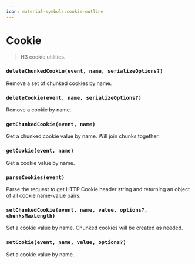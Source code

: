 ```yaml
---
icon: material-symbols:cookie-outline
---
```


# Cookie

> H3 cookie utilities.

<!-- automd:jsdocs src="../../src/utils/cookie.ts" -->

### `deleteChunkedCookie(event, name, serializeOptions?)`

Remove a set of chunked cookies by name.

### `deleteCookie(event, name, serializeOptions?)`

Remove a cookie by name.

### `getChunkedCookie(event, name)`

Get a chunked cookie value by name. Will join chunks together.

### `getCookie(event, name)`

Get a cookie value by name.

### `parseCookies(event)`

Parse the request to get HTTP Cookie header string and returning an object of all cookie name-value pairs.

### `setChunkedCookie(event, name, value, options?, chunksMaxLength)`

Set a cookie value by name. Chunked cookies will be created as needed.

### `setCookie(event, name, value, options?)`

Set a cookie value by name.

<!-- /automd -->
